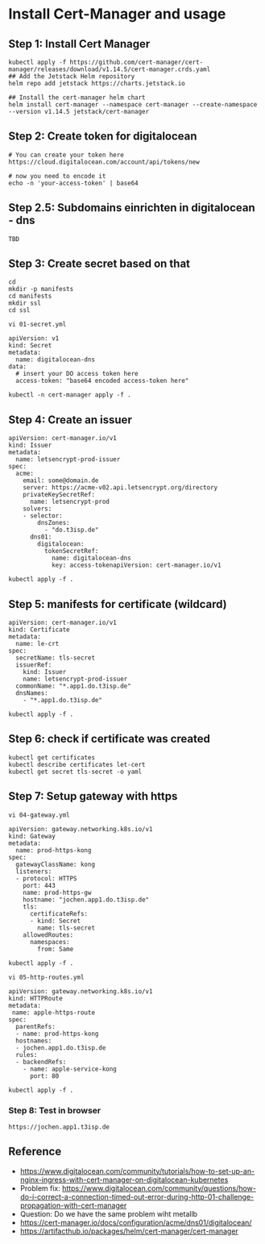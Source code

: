 # Install Cert-Manager and usage 

## Step 1: Install Cert Manager 

```
kubectl apply -f https://github.com/cert-manager/cert-manager/releases/download/v1.14.5/cert-manager.crds.yaml
## Add the Jetstack Helm repository
helm repo add jetstack https://charts.jetstack.io

## Install the cert-manager helm chart
helm install cert-manager --namespace cert-manager --create-namespace --version v1.14.5 jetstack/cert-manager

```

## Step 2: Create token for digitalocean 

```
# You can create your token here
https://cloud.digitalocean.com/account/api/tokens/new

# now you need to encode it
echo -n 'your-access-token' | base64
```

## Step 2.5: Subdomains einrichten in digitalocean - dns 

```
TBD 
```

## Step 3: Create secret based on that 

```
cd
mkdir -p manifests
cd manifests
mkdir ssl
cd ssl
```

```
vi 01-secret.yml
```

```
apiVersion: v1
kind: Secret
metadata:
  name: digitalocean-dns
data:
  # insert your DO access token here
  access-token: "base64 encoded access-token here"
```

```
kubectl -n cert-manager apply -f .
```

## Step 4: Create an issuer 

```
apiVersion: cert-manager.io/v1
kind: Issuer
metadata:
  name: letsencrypt-prod-issuer
spec:
  acme:
    email: some@domain.de
    server: https://acme-v02.api.letsencrypt.org/directory
    privateKeySecretRef:
      name: letsencrypt-prod
    solvers:
    - selector:
        dnsZones:
          - "do.t3isp.de"
      dns01:
        digitalocean:
          tokenSecretRef:
            name: digitalocean-dns
            key: access-tokenapiVersion: cert-manager.io/v1
```

```
kubectl apply -f .
```

## Step 5: manifests for certificate (wildcard) 

```
apiVersion: cert-manager.io/v1
kind: Certificate
metadata:
  name: le-crt
spec:
  secretName: tls-secret
  issuerRef:
    kind: Issuer
    name: letsencrypt-prod-issuer
  commonName: "*.app1.do.t3isp.de"
  dnsNames:
    - "*.app1.do.t3isp.de"
```

```
kubectl apply -f .
```

## Step 6: check if certificate was created 

```
kubectl get certificates
kubectl describe certificates let-cert 
kubectl get secret tls-secret -o yaml 
```

## Step 7: Setup gateway with https 

```
vi 04-gateway.yml
```

```
apiVersion: gateway.networking.k8s.io/v1
kind: Gateway
metadata:
  name: prod-https-kong
spec:
  gatewayClassName: kong
  listeners:
  - protocol: HTTPS
    port: 443
    name: prod-https-gw
    hostname: "jochen.app1.do.t3isp.de"
    tls:
      certificateRefs:
      - kind: Secret
        name: tls-secret
    allowedRoutes:
      namespaces:
        from: Same
```

```
kubectl apply -f .
```

```
vi 05-http-routes.yml
```

```
apiVersion: gateway.networking.k8s.io/v1
kind: HTTPRoute
metadata:
 name: apple-https-route
spec:
  parentRefs:
  - name: prod-https-kong
  hostnames:
  - jochen.app1.do.t3isp.de
  rules:
  - backendRefs:
    - name: apple-service-kong
      port: 80
```

```
kubectl apply -f .
```

### Step 8: Test in browser

```
https://jochen.app1.t3isp.de
```


## Reference 
  * https://www.digitalocean.com/community/tutorials/how-to-set-up-an-nginx-ingress-with-cert-manager-on-digitalocean-kubernetes
  * Problem fix: https://www.digitalocean.com/community/questions/how-do-i-correct-a-connection-timed-out-error-during-http-01-challenge-propagation-with-cert-manager
  * Question: Do we have the same problem wiht metallb
  * https://cert-manager.io/docs/configuration/acme/dns01/digitalocean/
  * https://artifacthub.io/packages/helm/cert-manager/cert-manager
